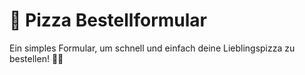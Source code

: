 # 🍕 Pizza Bestellformular

Ein simples Formular, um schnell und einfach deine Lieblingspizza zu bestellen! 📝🍴